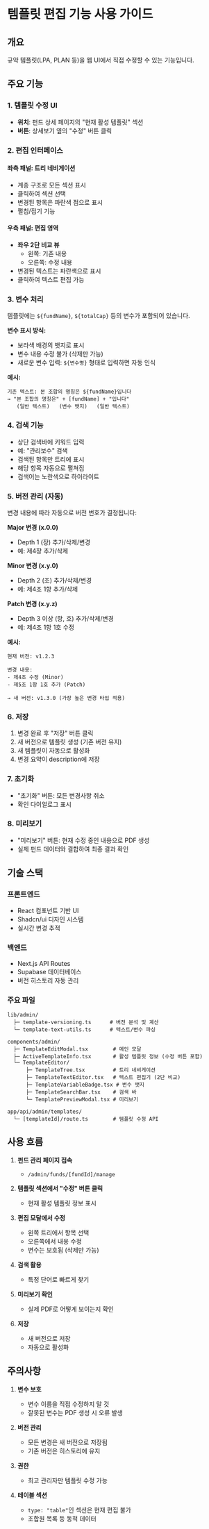 # 템플릿 편집 기능 사용 가이드

## 개요

규약 템플릿(LPA, PLAN 등)을 웹 UI에서 직접 수정할 수 있는 기능입니다.

## 주요 기능

### 1. 템플릿 수정 UI

- **위치**: 펀드 상세 페이지의 "현재 활성 템플릿" 섹션
- **버튼**: 상세보기 옆의 "수정" 버튼 클릭

### 2. 편집 인터페이스

#### 좌측 패널: 트리 네비게이션

- 계층 구조로 모든 섹션 표시
- 클릭하여 섹션 선택
- 변경된 항목은 파란색 점으로 표시
- 펼침/접기 기능

#### 우측 패널: 편집 영역

- **좌우 2단 비교 뷰**
  - 왼쪽: 기존 내용
  - 오른쪽: 수정 내용
- 변경된 텍스트는 파란색으로 표시
- 클릭하여 텍스트 편집 가능

### 3. 변수 처리

템플릿에는 `${fundName}`, `${totalCap}` 등의 변수가 포함되어 있습니다.

**변수 표시 방식:**

- 보라색 배경의 뱃지로 표시
- 변수 내용 수정 불가 (삭제만 가능)
- 새로운 변수 입력: `${변수명}` 형태로 입력하면 자동 인식

**예시:**

```
기존 텍스트: 본 조합의 명칭은 ${fundName}입니다
→ "본 조합의 명칭은" + [fundName] + "입니다"
   (일반 텍스트)   (변수 뱃지)   (일반 텍스트)
```

### 4. 검색 기능

- 상단 검색바에 키워드 입력
- 예: "관리보수" 검색
- 검색된 항목만 트리에 표시
- 해당 항목 자동으로 펼쳐짐
- 검색어는 노란색으로 하이라이트

### 5. 버전 관리 (자동)

변경 내용에 따라 자동으로 버전 번호가 결정됩니다:

**Major 변경 (x.0.0)**

- Depth 1 (장) 추가/삭제/변경
- 예: 제4장 추가/삭제

**Minor 변경 (x.y.0)**

- Depth 2 (조) 추가/삭제/변경
- 예: 제4조 1항 추가/삭제

**Patch 변경 (x.y.z)**

- Depth 3 이상 (항, 호) 추가/삭제/변경
- 예: 제4조 1항 1호 수정

**예시:**

```
현재 버전: v1.2.3

변경 내용:
- 제4조 수정 (Minor)
- 제5조 1항 1호 추가 (Patch)

→ 새 버전: v1.3.0 (가장 높은 변경 타입 적용)
```

### 6. 저장

1. 변경 완료 후 "저장" 버튼 클릭
2. 새 버전으로 템플릿 생성 (기존 버전 유지)
3. 새 템플릿이 자동으로 활성화
4. 변경 요약이 description에 저장

### 7. 초기화

- "초기화" 버튼: 모든 변경사항 취소
- 확인 다이얼로그 표시

### 8. 미리보기

- "미리보기" 버튼: 현재 수정 중인 내용으로 PDF 생성
- 실제 펀드 데이터와 결합하여 최종 결과 확인

## 기술 스택

### 프론트엔드

- React 컴포넌트 기반 UI
- Shadcn/ui 디자인 시스템
- 실시간 변경 추적

### 백엔드

- Next.js API Routes
- Supabase 데이터베이스
- 버전 히스토리 자동 관리

### 주요 파일

```
lib/admin/
  ├─ template-versioning.ts      # 버전 분석 및 계산
  └─ template-text-utils.ts      # 텍스트/변수 파싱

components/admin/
  ├─ TemplateEditModal.tsx        # 메인 모달
  ├─ ActiveTemplateInfo.tsx       # 활성 템플릿 정보 (수정 버튼 포함)
  └─ TemplateEditor/
      ├─ TemplateTree.tsx         # 트리 네비게이션
      ├─ TemplateTextEditor.tsx   # 텍스트 편집기 (2단 비교)
      ├─ TemplateVariableBadge.tsx # 변수 뱃지
      ├─ TemplateSearchBar.tsx    # 검색 바
      └─ TemplatePreviewModal.tsx # 미리보기

app/api/admin/templates/
  └─ [templateId]/route.ts        # 템플릿 수정 API
```

## 사용 흐름

1. **펀드 관리 페이지 접속**

   - `/admin/funds/[fundId]/manage`

2. **템플릿 섹션에서 "수정" 버튼 클릭**

   - 현재 활성 템플릿 정보 표시

3. **편집 모달에서 수정**

   - 왼쪽 트리에서 항목 선택
   - 오른쪽에서 내용 수정
   - 변수는 보호됨 (삭제만 가능)

4. **검색 활용**

   - 특정 단어로 빠르게 찾기

5. **미리보기 확인**

   - 실제 PDF로 어떻게 보이는지 확인

6. **저장**
   - 새 버전으로 저장
   - 자동으로 활성화

## 주의사항

1. **변수 보호**

   - 변수 이름을 직접 수정하지 말 것
   - 잘못된 변수는 PDF 생성 시 오류 발생

2. **버전 관리**

   - 모든 변경은 새 버전으로 저장됨
   - 기존 버전은 히스토리에 유지

3. **권한**

   - 최고 관리자만 템플릿 수정 가능

4. **테이블 섹션**
   - `type: "table"`인 섹션은 현재 편집 불가
   - 조합원 목록 등 동적 데이터
